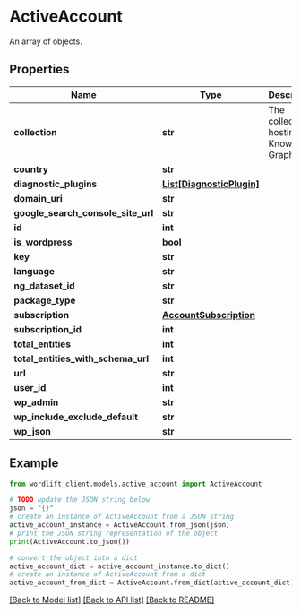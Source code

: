 # ActiveAccount

An array of objects.

## Properties

Name | Type | Description | Notes
------------ | ------------- | ------------- | -------------
**collection** | **str** | The collection hosting the Knowledge Graph. | [optional] [default to 'entity']
**country** | **str** |  | [optional] 
**diagnostic_plugins** | [**List[DiagnosticPlugin]**](DiagnosticPlugin.md) |  | [optional] 
**domain_uri** | **str** |  | [optional] 
**google_search_console_site_url** | **str** |  | [optional] 
**id** | **int** |  | [optional] 
**is_wordpress** | **bool** |  | [optional] 
**key** | **str** |  | [optional] 
**language** | **str** |  | [optional] 
**ng_dataset_id** | **str** |  | [optional] 
**package_type** | **str** |  | [optional] 
**subscription** | [**AccountSubscription**](AccountSubscription.md) |  | [optional] 
**subscription_id** | **int** |  | [optional] 
**total_entities** | **int** |  | [optional] 
**total_entities_with_schema_url** | **int** |  | [optional] 
**url** | **str** |  | [optional] 
**user_id** | **int** |  | [optional] 
**wp_admin** | **str** |  | [optional] 
**wp_include_exclude_default** | **str** |  | [optional] 
**wp_json** | **str** |  | [optional] 

## Example

```python
from wordlift_client.models.active_account import ActiveAccount

# TODO update the JSON string below
json = "{}"
# create an instance of ActiveAccount from a JSON string
active_account_instance = ActiveAccount.from_json(json)
# print the JSON string representation of the object
print(ActiveAccount.to_json())

# convert the object into a dict
active_account_dict = active_account_instance.to_dict()
# create an instance of ActiveAccount from a dict
active_account_from_dict = ActiveAccount.from_dict(active_account_dict)
```
[[Back to Model list]](../README.md#documentation-for-models) [[Back to API list]](../README.md#documentation-for-api-endpoints) [[Back to README]](../README.md)


